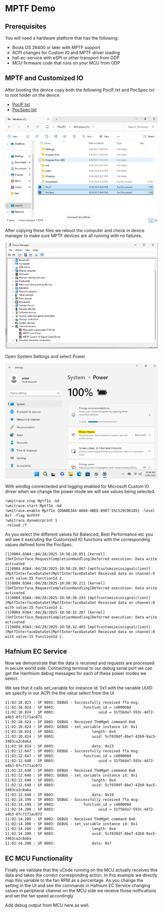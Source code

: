 # MPTF Demo

## Prerequisites

You will need a hardware platform that has the following:
- Boots OS 26400 or later with MPTF support
- ACPI changes for Custom IO and MPTF driver loading
- haf-ec-service with eSPI or other transport from ODP
- MCU firmware code that runs on your MCU from ODP

## MPTF and Customized IO

After booting the device copy both the following PocIF.txt and PocSpec.txt to root folder on the device

- [PocIF.txt](media/PocIF.txt)
- [PocSpec.txt](media/PocSpec.txt)

![Copy Files](media/files.png)

After copying these files we reboot the computer and check in device manager to make sure MPTF devices are all running with no failures.

![Device manager](media/device_man_full.png)

Open System Settings and select Power

![Power mode](media/power_mode.png)

With windbg connecteded and logging enabled for Microsoft Custom IO driver when we change the power mode we will see values being selected.

```
!wmitrace.stop MptfIo -kd
!wmitrace.start MptfIo -kd
!wmitrace.enable MptfIo {D0ABE2A4-A604-4BEE-8987-55C529C06185} -level 0x7 -flag 0xFFFF
!wmitrace.dynamicprint 1
.reload /f
```

As you select the different values for Balanced, Best Performance etc you will see it executing the Customized IO functions with the corresponding values defined form the PocSpec.

```
[1]0004.03A4::04/28/2025-10:58:28.051 [kernel] [SmfInterface_RequestCompletionHandling]Deferred execution: Data write activated
[1]0004.03A4::04/28/2025-10:58:28.067 [mptfcustomizeiosignalclient] [MptfInterfaceDataSet]MptfInterfaceDataSet Received data on channel:0 with value:35 FunctionId 2.
[3]0004.03A4::04/28/2025-10:58:30.211 [kernel] [SmfInterface_RequestCompletionHandling]Deferred execution: Data write activated
[3]0004.03A4::04/28/2025-10:58:30.243 [mptfcustomizeiosignalclient] [MptfInterfaceDataSet]MptfInterfaceDataSet Received data on channel:0 with value:25 FunctionId 2.
[1]0004.03A4::04/28/2025-10:58:32.387 [kernel] [SmfInterface_RequestCompletionHandling]Deferred execution: Data write activated
[1]0004.03A4::04/28/2025-10:58:32.403 [mptfcustomizeiosignalclient] [MptfInterfaceDataSet]MptfInterfaceDataSet Received data on channel:0 with value:15 FunctionId 2.
```

## Hafnium EC Service

Now we demonstrate that the data is received and requests are processed in secure world side. Connecting terminal to our debug serial port we can get the Hanfnium debug messages for each of these power modes we select.

We see that it calls set_variable for instance id: 0x1 with the variable UUID we specify in our ACPI the the value select from the UI

```
11:02:10.823 : SP 8003: DEBUG - Successfully received ffa msg:
11:02:10.824 : SP 8003:             function_id = c400008d
11:02:10.824 : SP 8003:                    uuid = 31f56da7-593c-4d72-a4b3-8fc7171ac073
11:02:10.824 : SP 8003: DEBUG - Received ThmMgmt command 0x6
11:02:10.824 : SP 8003: DEBUG - set_variable instance id: 0x1
11:02:10.824 : SP 8003:                 length: 0x4
11:02:10.824 : SP 8003:                 uuid: 5cf839df-8be7-42b9-9ac5-3403ca2c8a6a
11:02:10.824 : SP 8003:                 data: 0x23
11:02:12.647 : SP 8003: DEBUG - Successfully received ffa msg:
11:02:12.647 : SP 8003:             function_id = c400008d
11:02:12.648 : SP 8003:                    uuid = 31f56da7-593c-4d72-a4b3-8fc7171ac073
11:02:12.648 : SP 8003: DEBUG - Received ThmMgmt command 0x6
11:02:12.648 : SP 8003: DEBUG - set_variable instance id: 0x1
11:02:12.648 : SP 8003:                 length: 0x4
11:02:12.648 : SP 8003:                 uuid: 5cf839df-8be7-42b9-9ac5-3403ca2c8a6a
11:02:12.648 : SP 8003:                 data: 0x19
11:02:14.199 : SP 8003: DEBUG - Successfully received ffa msg:
11:02:14.199 : SP 8003:             function_id = c400008d
11:02:14.200 : SP 8003:                    uuid = 31f56da7-593c-4d72-a4b3-8fc7171ac073
11:02:14.200 : SP 8003: DEBUG - Received ThmMgmt command 0x6
11:02:14.200 : SP 8003: DEBUG - set_variable instance id: 0x1
11:02:14.200 : SP 8003:                 length: 0x4
11:02:14.200 : SP 8003:                 uuid: 5cf839df-8be7-42b9-9ac5-3403ca2c8a6a
11:02:14.200 : SP 8003:                 data: 0xf
```

## EC MCU Functionality

Finally we validate that the uCode running on the MCU actually receives this data and takes the correct corresponding action. In this example we directly map this variable to the fan RPM as a percentage. As you change the setting in the UI and see the commands in Hafnium EC Service changing values in peripheral channel on the MCU side we receive those notfications and set the fan speed accordingly

Add debug output from MCU here as well.